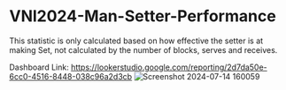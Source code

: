 # VNl2024-Man-Setter-Performance
This statistic is only calculated based on how effective the setter is at making Set, not calculated by the number of blocks, serves and receives.


Dashboard Link: https://lookerstudio.google.com/reporting/2d7da50e-6cc0-4516-8448-038c96a2d3cb
![Screenshot 2024-07-14 160059](https://github.com/user-attachments/assets/6bec4879-933f-4d53-9494-45fc7b50d825)
